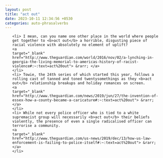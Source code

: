 ```yaml
---
layout: post
title: "act out"
date: 2023-10-11 12:34:56 +0530
categories: auto-phrasalverbs
---
```

<ol>

    <li> I mean, can you name one other place in the world where people get together to <b>act out</b> a horrible, disgusting piece of racial violence with absolutely no element of uplift?
    <a 
    target="_blank" 
    href="http://www.theguardian.com/world/2016/nov/02/a-lynching-in-georgia-the-living-memorial-to-americas-history-of-racist-violence#:~:text=act%20out"> &rarr; </a>
    </li>
    <li> Towie, the 24th series of which started this year, follows a rolling cast of tanned and toned twentysomethings as they <b>act out</b> relationship breakups and holiday romances on screen.
    <a 
    target="_blank" 
    href="http://www.theguardian.com/news/2019/jun/27/the-invention-of-essex-how-a-county-became-a-caricature#:~:text=act%20out"> &rarr; </a>
    </li>
    <li> While not every police officer who is tied to a white supremacist group will necessarily <b>act out</b> their beliefs violently, the presence of even a single radicalised officer can terrorise a community.
    <a 
    target="_blank" 
    href="http://www.theguardian.com/us-news/2019/dec/13/how-us-law-enforcement-is-failing-to-police-itself#:~:text=act%20out"> &rarr; </a>
    </li>